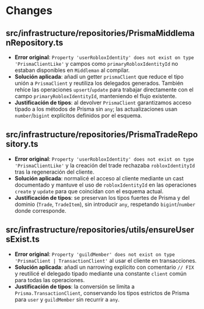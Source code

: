 # Changes

## src/infrastructure/repositories/PrismaMiddlemanRepository.ts
- **Error original**: `Property 'userRobloxIdentity' does not exist on type 'PrismaClientLike'` y campos como `primaryRobloxIdentityId` no estaban disponibles en `Middleman` al compilar.
- **Solución aplicada**: añadí un getter `prismaClient` que reduce el tipo unión a `PrismaClient` y reutiliza los delegados generados. También rehíce las operaciones `upsert`/`update` para trabajar directamente con el campo `primaryRobloxIdentityId`, manteniendo el flujo existente.
- **Justificación de tipos**: al devolver `PrismaClient` garantizamos acceso tipado a los métodos de Prisma sin `any`; las actualizaciones usan `number`/`bigint` explícitos definidos por el esquema.

## src/infrastructure/repositories/PrismaTradeRepository.ts
- **Error original**: `Property 'userRobloxIdentity' does not exist on type 'PrismaClientLike'` y la creación del trade rechazaba `robloxIdentityId` tras la regeneración del cliente.
- **Solución aplicada**: normalicé el acceso al cliente mediante un cast documentado y mantuve el uso de `robloxIdentityId` en las operaciones `create` y `update` para que coincidan con el esquema actual.
- **Justificación de tipos**: se preservan los tipos fuertes de Prisma y del dominio (`Trade`, `TradeItem`), sin introducir `any`, respetando `bigint`/`number` donde corresponde.

## src/infrastructure/repositories/utils/ensureUsersExist.ts
- **Error original**: `Property 'guildMember' does not exist on type 'PrismaClient | TransactionClient'` al usar el cliente en transacciones.
- **Solución aplicada**: añadí un narrowing explícito con comentario `// FIX` y reutilicé el delegado tipado mediante una constante `client` común para todas las operaciones.
- **Justificación de tipos**: la conversión se limita a `Prisma.TransactionClient`, conservando los tipos estrictos de Prisma para `user` y `guildMember` sin recurrir a `any`.
